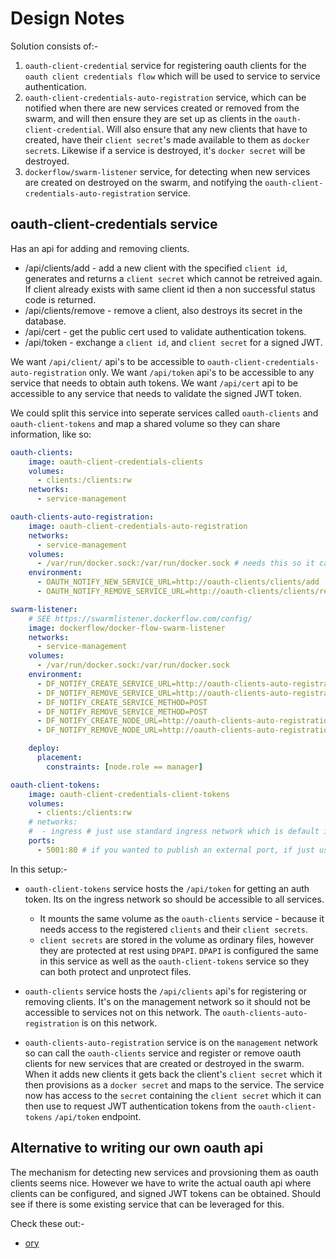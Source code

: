 # Design Notes

Solution consists of:-

1. `oauth-client-credential` service for registering oauth clients for the `oauth client credentials flow` which will be used to service to service authentication.
2. `oauth-client-credentials-auto-registration` service, which can be notified when there are new services created or removed from the swarm, and will then ensure they are set up as clients in the `oauth-client-credential`. Will also ensure that any new clients that have to created, have their `client secret`'s made available to them as `docker secret`s. Likewise if a service is destroyed, it's `docker secret` will be destroyed.
3. `dockerflow/swarm-listener` service, for detecting when new services are created on destroyed on the swarm, and notifying the `oauth-client-credentials-auto-registration` service.

## oauth-client-credentials service

Has an api for adding and removing clients.

- /api/clients/add - add a new client with the specified `client id`, generates and returns a `client secret` which cannot be retreived again. If client already exists with same client id then a non successful status code is returned.
- /api/clients/remove - remove a client, also destroys its secret in the database.
- /api/cert - get the public cert used to validate authentication tokens.
- /api/token - exchange a `client id`, and `client secret` for a signed JWT.

We want `/api/client/` api's to be accessible to `oauth-client-credentials-auto-registration` only.
We want `/api/token` api's to be accessible to any service that needs to obtain auth tokens.
We want `/api/cert` api to be accessible to any service that needs to validate the signed JWT token.

We could split this service into seperate services called `oauth-clients` and `oauth-client-tokens` and map a shared volume so they can share information, like so:

```yaml
oauth-clients:
    image: oauth-client-credentials-clients   
    volumes:
      - clients:/clients:rw
    networks:   
      - service-management

oauth-clients-auto-registration:
    image: oauth-client-credentials-auto-registration      
    networks:   
      - service-management
    volumes:
      - /var/run/docker.sock:/var/run/docker.sock # needs this so it can run `docker secret` commands.
    environment:
      - OAUTH_NOTIFY_NEW_SERVICE_URL=http://oauth-clients/clients/add
      - OAUTH_NOTIFY_REMOVE_SERVICE_URL=http://oauth-clients/clients/remove

swarm-listener:
    # SEE https://swarmlistener.dockerflow.com/config/ 
    image: dockerflow/docker-flow-swarm-listener
    networks:
      - service-management
    volumes:
      - /var/run/docker.sock:/var/run/docker.sock
    environment:
      - DF_NOTIFY_CREATE_SERVICE_URL=http://oauth-clients-auto-registration/api/echo
      - DF_NOTIFY_REMOVE_SERVICE_URL=http://oauth-clients-auto-registration/api/echo
      - DF_NOTIFY_CREATE_SERVICE_METHOD=POST
      - DF_NOTIFY_REMOVE_SERVICE_METHOD=POST
      - DF_NOTIFY_CREATE_NODE_URL=http://oauth-clients-auto-registration/api/echo
      - DF_NOTIFY_REMOVE_NODE_URL=http://oauth-clients-auto-registration/api/echo

    deploy:
      placement:
        constraints: [node.role == manager]

oauth-client-tokens:
    image: oauth-client-credentials-client-tokens
    volumes:
      - clients:/clients:rw
    # networks:   
    #  - ingress # just use standard ingress network which is default if network not specified.
    ports:
      - 5001:80 # if you wanted to publish an external port, if just used for internal service to service communication this isnt necessary.

```

In this setup:-

- `oauth-client-tokens` service hosts the `/api/token` for getting an auth token. Its on the ingress network so should be accessible to all services.
  - It mounts the same volume as the `oauth-clients` service - because it needs access to the registered `clients` and their `client secrets`.
  - `client secrets` are stored in the volume as ordinary files, however they are protected at rest using `DPAPI`. `DPAPI` is configured the same in this service as well as the `oauth-client-tokens` service so they can both protect and unprotect files.

- `oauth-clients` service hosts the `/api/clients` api's for registering or removing clients. It's on the management network so it should not be accessible to services not on this network. The `oauth-clients-auto-registration` is on this network.

- `oauth-clients-auto-registration` service is on the `management` network so can call the `oauth-clients` service and register or remove oauth clients for new services that are created or destroyed in the swarm. When it adds new clients it gets back the client's `client secret` which it then provisions as a `docker secret` and maps to the service. The service now has access to the `secret` containing the `client secret` which it can then use to request JWT authentication tokens from the `oauth-client-tokens` `/api/token` endpoint.

## Alternative to writing our own oauth api

The mechanism for detecting new services and provsioning them as oauth clients seems nice.
However we have to write the actual oauth api where clients can be configured, and signed JWT tokens can be obtained. Should see if there is some existing service that can be leveraged for this.

Check these out:-

- [ory](https://www.ory.sh/run-oauth2-server-open-source-api-security/)

